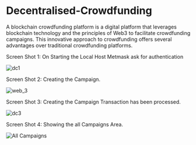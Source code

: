 # Decentralised-Crowdfunding

A blockchain crowdfunding platform is a digital platform that leverages blockchain technology and the principles of
Web3 to facilitate crowdfunding campaigns. This innovative approach to crowdfunding offers several advantages
over traditional crowdfunding platforms.


Screen Shot 1: On Starting the Local Host Metmask ask for authentication


![dc1](https://github.com/sankalp-io/Decentralised-Crowdfunding/assets/99067768/e46461a9-2529-4996-8162-888fa5edf2f4)



Screen Shot 2: Creating the Campaign.


![web_3](https://github.com/sankalp-io/Decentralised-Crowdfunding/assets/99067768/5a191633-fff1-4e5f-8885-cc8a656313a0)



Screen Shot 3: Creating the Campaign Transaction has been processed.


![dc3](https://github.com/sankalp-io/Decentralised-Crowdfunding/assets/99067768/2bcb0373-a49e-4e86-8b87-91f6c9f0b33e)




Screen Shot 4: Showing the all Campaigns Area.


![All Campaigns](https://github.com/sankalp-io/Decentralised-Crowdfunding/assets/99067768/f3dcb6b7-1eed-477c-ab1a-8235453e97ab)










